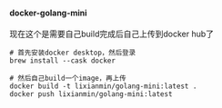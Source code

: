 #### docker-golang-mini



现在这个是需要自己build完成后自己上传到docker hub了



```shell
# 首先安装docker desktop，然后登录
brew install --cask docker

# 然后自己build一个image，再上传
docker build -t lixianmin/golang-mini:latest .
docker push lixianmin/golang-mini:latest
```


